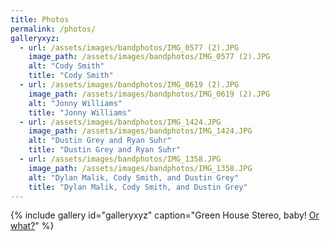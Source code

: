 ```yaml
---
title: Photos
permalink: /photos/
galleryxyz:
  - url: /assets/images/bandphotos/IMG_0577 (2).JPG
    image_path: /assets/images/bandphotos/IMG_0577 (2).JPG
    alt: "Cody Smith"
    title: "Cody Smith"
  - url: /assets/images/bandphotos/IMG_0619 (2).JPG
    image_path: /assets/images/bandphotos/IMG_0619 (2).JPG
    alt: "Jonny Williams"
    title: "Jonny Williams"
  - url: /assets/images/bandphotos/IMG_1424.JPG
    image_path: /assets/images/bandphotos/IMG_1424.JPG
    alt: "Dustin Grey and Ryan Suhr"
    title: "Dustin Grey and Ryan Suhr"
  - url: /assets/images/bandphotos/IMG_1358.JPG
    image_path: /assets/images/bandphotos/IMG_1358.JPG
    alt: "Dylan Malik, Cody Smith, and Dustin Grey"
    title: "Dylan Malik, Cody Smith, and Dustin Grey"
---
```


{% include gallery id="galleryxyz" caption="Green House Stereo, baby! [Or what?](show1.md)" %}

